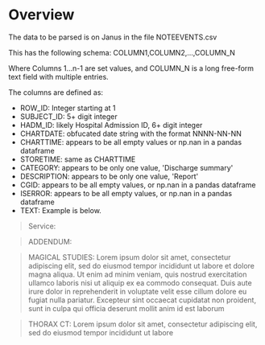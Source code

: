 # Overview
The data to be parsed is on Janus in the file NOTEEVENTS.csv

This has the following schema:
COLUMN1,COLUMN2,...,COLUMN_N

Where Columns 1...n-1 are set values, and COLUMN_N is a long free-form text field with multiple entries.

The columns are defined as:
* ROW_ID: Integer starting at 1
* SUBJECT_ID: 5+ digit integer
* HADM_ID: likely Hospital Admission ID, 6+ digit integer
* CHARTDATE: obfucated date string with the format NNNN-NN-NN
* CHARTTIME: appears to be all empty values or np.nan in a pandas dataframe
* STORETIME: same as CHARTTIME
* CATEGORY: appears to be only one value, 'Discharge summary'
* DESCRIPTION: appears to be only one value, 'Report'
* CGID: appears to be all empty values, or np.nan in a pandas dataframe
* ISERROR: appears to be all empty values, or np.nan in a pandas dataframe
* TEXT: Example is below.

> Service:

> ADDENDUM:

> MAGICAL STUDIES: Lorem ipsum dolor sit amet, consectetur adipiscing elit, sed do eiusmod tempor incididunt ut labore et dolore magna aliqua. Ut enim ad minim veniam, quis nostrud exercitation ullamco laboris nisi ut aliquip ex ea commodo consequat. Duis aute irure dolor in reprehenderit in voluptate velit esse cillum dolore eu fugiat nulla pariatur. Excepteur sint occaecat cupidatat non proident, sunt in culpa qui officia deserunt mollit anim id est laborum

> THORAX CT: Lorem ipsum dolor sit amet, consectetur adipiscing elit, sed do eiusmod tempor incididunt ut labore


